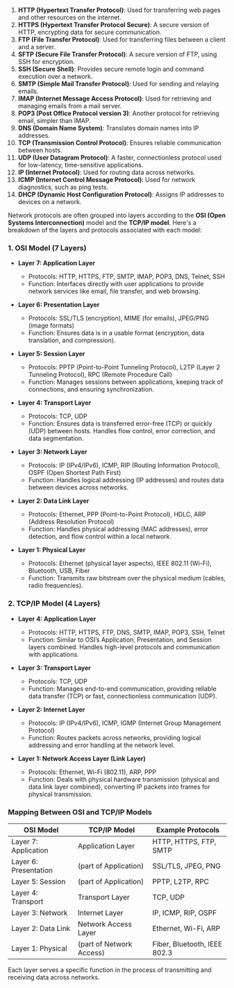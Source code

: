 
1. **HTTP (Hypertext Transfer Protocol)**: Used for transferring web pages and other resources on the internet.
2. **HTTPS (Hypertext Transfer Protocol Secure)**: A secure version of HTTP, encrypting data for secure communication.
3. **FTP (File Transfer Protocol)**: Used for transferring files between a client and a server.
4. **SFTP (Secure File Transfer Protocol)**: A secure version of FTP, using SSH for encryption.
5. **SSH (Secure Shell)**: Provides secure remote login and command execution over a network.
6. **SMTP (Simple Mail Transfer Protocol)**: Used for sending and relaying emails.
7. **IMAP (Internet Message Access Protocol)**: Used for retrieving and managing emails from a mail server.
8. **POP3 (Post Office Protocol version 3)**: Another protocol for retrieving email, simpler than IMAP.
9. **DNS (Domain Name System)**: Translates domain names into IP addresses.
10. **TCP (Transmission Control Protocol)**: Ensures reliable communication between hosts.
11. **UDP (User Datagram Protocol)**: A faster, connectionless protocol used for low-latency, time-sensitive applications.
12. **IP (Internet Protocol)**: Used for routing data across networks.
13. **ICMP (Internet Control Message Protocol)**: Used for network diagnostics, such as ping tests.
14. **DHCP (Dynamic Host Configuration Protocol)**: Assigns IP addresses to devices on a network.

Network protocols are often grouped into layers according to the **OSI (Open Systems Interconnection)** model and the **TCP/IP model**. Here's a breakdown of the layers and protocols associated with each model:

### 1. **OSI Model (7 Layers)**

- **Layer 7: Application Layer**
  - Protocols: HTTP, HTTPS, FTP, SMTP, IMAP, POP3, DNS, Telnet, SSH
  - Function: Interfaces directly with user applications to provide network services like email, file transfer, and web browsing.

- **Layer 6: Presentation Layer**
  - Protocols: SSL/TLS (encryption), MIME (for emails), JPEG/PNG (image formats)
  - Function: Ensures data is in a usable format (encryption, data translation, and compression).

- **Layer 5: Session Layer**
  - Protocols: PPTP (Point-to-Point Tunneling Protocol), L2TP (Layer 2 Tunneling Protocol), RPC (Remote Procedure Call)
  - Function: Manages sessions between applications, keeping track of connections, and ensuring synchronization.

- **Layer 4: Transport Layer**
  - Protocols: TCP, UDP
  - Function: Ensures data is transferred error-free (TCP) or quickly (UDP) between hosts. Handles flow control, error correction, and data segmentation.

- **Layer 3: Network Layer**
  - Protocols: IP (IPv4/IPv6), ICMP, RIP (Routing Information Protocol), OSPF (Open Shortest Path First)
  - Function: Handles logical addressing (IP addresses) and routes data between devices across networks.

- **Layer 2: Data Link Layer**
  - Protocols: Ethernet, PPP (Point-to-Point Protocol), HDLC, ARP (Address Resolution Protocol)
  - Function: Handles physical addressing (MAC addresses), error detection, and flow control within a local network.

- **Layer 1: Physical Layer**
  - Protocols: Ethernet (physical layer aspects), IEEE 802.11 (Wi-Fi), Bluetooth, USB, Fiber
  - Function: Transmits raw bitstream over the physical medium (cables, radio frequencies).

### 2. **TCP/IP Model (4 Layers)**

- **Layer 4: Application Layer**
  - Protocols: HTTP, HTTPS, FTP, DNS, SMTP, IMAP, POP3, SSH, Telnet
  - Function: Similar to OSI’s Application, Presentation, and Session layers combined. Handles high-level protocols and communication with applications.

- **Layer 3: Transport Layer**
  - Protocols: TCP, UDP
  - Function: Manages end-to-end communication, providing reliable data transfer (TCP) or fast, connectionless communication (UDP).

- **Layer 2: Internet Layer**
  - Protocols: IP (IPv4/IPv6), ICMP, IGMP (Internet Group Management Protocol)
  - Function: Routes packets across networks, providing logical addressing and error handling at the network level.

- **Layer 1: Network Access Layer (Link Layer)**
  - Protocols: Ethernet, Wi-Fi (802.11), ARP, PPP
  - Function: Deals with physical hardware transmission (physical and data link layer combined), converting IP packets into frames for physical transmission.

### **Mapping Between OSI and TCP/IP Models**
| OSI Model        | TCP/IP Model            | Example Protocols           |
|------------------|-------------------------|-----------------------------|
| Layer 7: Application | Application Layer       | HTTP, HTTPS, FTP, SMTP       |
| Layer 6: Presentation | (part of Application)   | SSL/TLS, JPEG, PNG           |
| Layer 5: Session       | (part of Application)   | PPTP, L2TP, RPC              |
| Layer 4: Transport     | Transport Layer        | TCP, UDP                     |
| Layer 3: Network       | Internet Layer         | IP, ICMP, RIP, OSPF          |
| Layer 2: Data Link     | Network Access Layer   | Ethernet, Wi-Fi, ARP         |
| Layer 1: Physical      | (part of Network Access)| Fiber, Bluetooth, IEEE 802.3 |

Each layer serves a specific function in the process of transmitting and receiving data across networks.
